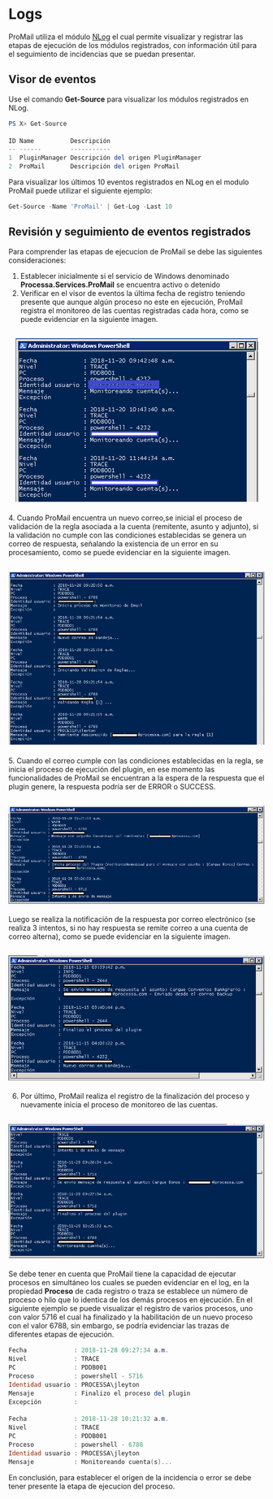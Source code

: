 # Logs

ProMail utiliza el módulo [NLog](https://github.com/RD-Processa/NLog) el cual permite visualizar y registrar las etapas de ejecución de los módulos registrados, con información útil para el seguimiento de incidencias que se puedan presentar.

## Visor de eventos

Use el comando **Get-Source** para visualizar los módulos registrados en NLog.

```powershell
PS X> Get-Source

ID Name          Descripción
-- ------        -----------
1  PluginManager Descripción del origen PluginManager
2  ProMail       Descripción del origen ProMail
```

Para visualizar los últimos 10 eventos registrados en NLog en el modulo ProMail puede utilizar el siguiente ejemplo:

```powershell
Get-Source -Name 'ProMail' | Get-Log -Last 10
```

## Revisión y seguimiento de eventos registrados

Para comprender las etapas de ejecucion de ProMail se debe las siguientes consideraciones:

1. Establecer inicialmente si el servicio de Windows denominado **Processa.Services.ProMail** se encuentra activo o detenido
2. Verificar en el visor de eventos la última fecha de registro teniendo presente que aunque algún proceso no este en ejecución, ProMail registra el monitoreo de las cuentas registradas cada hora, como se puede evidenciar en la siguiente imagen.

<h2 align="center"><img src="Setup/Monitoreo cuentas.png" /></h2>
4. Cuando ProMail encuentra un nuevo correo,se inicial el proceso de validación de la regla asociada a la cuenta (remitente, asunto y adjunto), si la validación no cumple con las condiciones establecidas se genera un correo de respuesta, señalando la existencia de un error en su procesamiento, como se puede evidenciar en la siguiente imagen.
<h2 align="center"><img src="Setup/Monitoreo Reglas.png" /></h2>
5. Cuando el correo cumple con las condiciones establecidas en la regla, se inicia el proceso de ejecución del plugin, en ese momento las funcionalidades de ProMail se encuentran a la espera de la respuesta que el plugin genere, la respuesta podría ser de ERROR o SUCCESS. 
<h2 align="center"><img src="Setup/Monitoreo Plugin.png" /></h2>

Luego se realiza la notificación de la respuesta por correo electrónico (se realiza 3 intentos, si no hay respuesta se remite correo a una cuenta de correo alterna), como se puede evidenciar en la siguiente imagen.
<h2 align="center"><img src="Setup/Correo Alterno.png" /></h2>

6. Por último, ProMail realiza el registro de la finalización del proceso y nuevamente inicia el proceso de monitoreo de las cuentas.
<h2 align="center"><img src="Setup/Monitoreo Notificacion.png" /></h2>

Se debe tener en cuenta que ProMail tiene la capacidad de ejecutar procesos en simultáneo los cuales se pueden evidenciar en el log, en  la propiedad **Proceso** de cada registro o traza se establece un número de proceso o hilo que lo identica de los demás procesos en ejecución. En el siguiente ejemplo se puede visualizar el registro de varios procesos, uno con valor 5716 el cual ha finalizado y la habilitación de un nuevo proceso con el valor 6788, sin embargo, se podría evidenciar las trazas de diferentes etapas de ejecución.

```powershell
Fecha             : 2018-11-28 09:27:34 a.m.
Nivel             : TRACE
PC                : PDDB001
Proceso           : powershell - 5716
Identidad usuario : PROCESSA\jleyton
Mensaje           : Finalizo el proceso del plugin
Excepción         :

Fecha             : 2018-11-28 10:21:32 a.m.
Nivel             : TRACE
PC                : PDDB001
Proceso           : powershell - 6788
Identidad usuario : PROCESSA\jleyton
Mensaje           : Monitoreando cuenta(s)...
```
En conclusión, para establecer el origen de la incidencia o error se debe tener presente la etapa de ejecucion del proceso.
